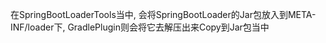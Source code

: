在SpringBootLoaderTools当中, 会将SpringBootLoader的Jar包放入到META-INF/loader下, GradlePlugin则会将它去解压出来Copy到Jar包当中
